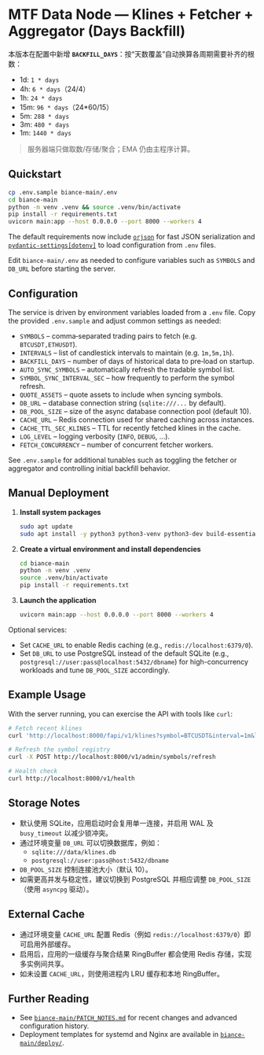 # MTF Data Node — Klines + Fetcher + Aggregator (Days Backfill)

本版本在配置中新增 **`BACKFILL_DAYS`**：按“天数覆盖”自动换算各周期需要补齐的根数：
- 1d: `1 * days`
- 4h: `6 * days`（24/4）
- 1h: `24 * days`
- 15m: `96 * days`（24*60/15）
- 5m: `288 * days`
- 3m: `480 * days`
- 1m: `1440 * days`

> 服务器端只做取数/存储/聚合；EMA 仍由主程序计算。

## Quickstart
```bash
cp .env.sample biance-main/.env
cd biance-main
python -m venv .venv && source .venv/bin/activate
pip install -r requirements.txt
uvicorn main:app --host 0.0.0.0 --port 8000 --workers 4
```

The default requirements now include [`orjson`](https://pypi.org/project/orjson/)
for fast JSON serialization and
[`pydantic-settings[dotenv]`](https://docs.pydantic.dev/latest/concepts/pydantic_settings/)
to load configuration from `.env` files.

Edit `biance-main/.env` as needed to configure variables such as `SYMBOLS` and `DB_URL` before starting the server.

## Configuration

The service is driven by environment variables loaded from a `.env` file. Copy
the provided `.env.sample` and adjust common settings as needed:

- `SYMBOLS` – comma‑separated trading pairs to fetch (e.g. `BTCUSDT,ETHUSDT`).
- `INTERVALS` – list of candlestick intervals to maintain (e.g. `1m,5m,1h`).
- `BACKFILL_DAYS` – number of days of historical data to pre‑load on startup.
- `AUTO_SYNC_SYMBOLS` – automatically refresh the tradable symbol list.
- `SYMBOL_SYNC_INTERVAL_SEC` – how frequently to perform the symbol refresh.
- `QUOTE_ASSETS` – quote assets to include when syncing symbols.
- `DB_URL` – database connection string (`sqlite:///...` by default).
- `DB_POOL_SIZE` – size of the async database connection pool (default 10).
- `CACHE_URL` – Redis connection used for shared caching across instances.
- `CACHE_TTL_SEC_KLINES` – TTL for recently fetched klines in the cache.
- `LOG_LEVEL` – logging verbosity (`INFO`, `DEBUG`, …).
- `FETCH_CONCURRENCY` – number of concurrent fetcher workers.

See `.env.sample` for additional tunables such as toggling the fetcher or
aggregator and controlling initial backfill behavior.

## Manual Deployment

1. **Install system packages**
   ```bash
   sudo apt update
   sudo apt install -y python3 python3-venv python3-dev build-essential
   ```
2. **Create a virtual environment and install dependencies**
   ```bash
   cd biance-main
   python -m venv .venv
   source .venv/bin/activate
   pip install -r requirements.txt
   ```
3. **Launch the application**
   ```bash
   uvicorn main:app --host 0.0.0.0 --port 8000 --workers 4
   ```

Optional services:

- Set `CACHE_URL` to enable Redis caching (e.g., `redis://localhost:6379/0`).
- Set `DB_URL` to use PostgreSQL instead of the default SQLite (e.g., `postgresql://user:pass@localhost:5432/dbname`) for high-concurrency workloads and tune `DB_POOL_SIZE` accordingly.

## Example Usage

With the server running, you can exercise the API with tools like `curl`:

```bash
# Fetch recent klines
curl 'http://localhost:8000/fapi/v1/klines?symbol=BTCUSDT&interval=1m&limit=5'

# Refresh the symbol registry
curl -X POST http://localhost:8000/v1/admin/symbols/refresh

# Health check
curl http://localhost:8000/v1/health
```

## Storage Notes

- 默认使用 SQLite，应用启动时会复用单一连接，并启用 WAL 及 `busy_timeout` 以减少锁冲突。
- 通过环境变量 `DB_URL` 可以切换数据库，例如：
  - `sqlite:///data/klines.db`
  - `postgresql://user:pass@host:5432/dbname`
- `DB_POOL_SIZE` 控制连接池大小（默认 10）。
- 如需更高并发与稳定性，建议切换到 PostgreSQL 并相应调整 `DB_POOL_SIZE`（使用 `asyncpg` 驱动）。

## External Cache

- 通过环境变量 `CACHE_URL` 配置 Redis（例如 `redis://localhost:6379/0`）即可启用外部缓存。
- 启用后，应用的一级缓存与聚合结果 RingBuffer 都会使用 Redis 存储，实现多实例间共享。
- 如未设置 `CACHE_URL`，则使用进程内 LRU 缓存和本地 RingBuffer。

## Further Reading

- See [`biance-main/PATCH_NOTES.md`](biance-main/PATCH_NOTES.md) for recent
  changes and advanced configuration history.
- Deployment templates for systemd and Nginx are available in
  [`biance-main/deploy/`](biance-main/deploy/).
